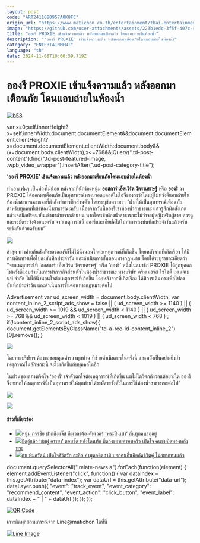 ```yaml
---
layout: post
code: "ART2411080957A0K8FC"
origin_url: "https://www.matichon.co.th/entertainment/thai-entertainment/news_4889081"
image: "https://github.com/user-attachments/assets/223b1edc-3f5f-407c-9d6f-5e53ba1b4ea9"
title: "อองรี PROXIE เข้าแจ้งความแล้ว หลังออกมาเตือนภัย โดนแอบถ่ายในห้องน้ำ"
description: "'อองรี PROXIE' เข้าแจ้งความแล้ว หลังออกมาเตือนภัยโดนแอบถ่ายในห้องน้ำ"
category: "ENTERTAINMENT"
language: "th"
date: 2024-11-08T10:00:59.719Z
---
```


# อองรี PROXIE เข้าแจ้งความแล้ว หลังออกมาเตือนภัย โดนแอบถ่ายในห้องน้ำ

[![](https://www.matichon.co.th/wp-content/uploads/2024/11/b58.jpg "b58")](https://www.matichon.co.th/wp-content/uploads/2024/11/b58.jpg)

var x=0;self.innerHeight?x=self.innerWidth:document.documentElement&&document.documentElement.clientHeight?x=document.documentElement.clientWidth:document.body&&(x=document.body.clientWidth),x<=768&&jQuery(".td-post-content").find(".td-post-featured-image, .wpb\_video\_wrapper").insertAfter(".ud-post-category-title");

**‘อองรี PROXIE’ เข้าแจ้งความแล้ว หลังออกมาเตือนภัยโดนแอบถ่ายในห้องน้ำ**

ทำเอาแฟนๆ เป็นห่วงไม่น้อย หลังจากที่นักร้องหนุ่ม **ออสการ์ เอ็ดเวิร์ด วัตราเศรษฐ์** หรือ **อองรี** วง PROXIE ได้ออกมาเตือนภัยเป็นอุทาหรณ์ทางบรอดแคสต์ในไอจีของวงว่าโดนผู้ไม่หวังดีแอบถ่ายในห้องน้ำสาธารณะขณะที่กำลังทำภารกิจส่วนตัว โดยระบุข้อความว่า “ฝากให้เป็นอุทาหรณ์เตือนภัยสำหรับทุกคนที่เข้าห้องน้ำสาธารณะครับ เนื่องจากวันนี้อองรีเข้าห้องน้ำสาธารณะ แล้วรู้สึกผิดสังเกต แล้วเจอมือปริศนายื่นเข้ามาถ่ายจากด้านบน หากใครเข้าห้องน้ำสาธารณะไม่ว่าจะผู้หญิงหรือผู้ชาย ควรดูและระมัดระวังด้วยนะครับ จากเหตุการณ์นี้ อองรีและเฮียบั้คได้ไปทำการลงบันทึกประจำวันแล้วครับ ระวังกันด้วยครับผม”

![](https://www.matichon.co.th/wp-content/uploads/2024/11/Screenshot-2024-11-08-162608.png)

ล่าสุด ทางค่ายต้นสังกัดของอองรีก็ไม่ได้นิ่งนอนใจต่อเหตุการณ์ที่เกิดขึ้น โดยหลังจากที่เกิดเรื่อง ได้มีการเดินทางเพื่อไปลงบันทึกประจำวัน และดำเนินการขั้นตอนทางกฎหมาย โดยได้ระบุรายละเอียดว่า  
“จากเหตุการณ์ที่ ‘ออสการ์ เอ็ดเวิร์ด วัตราเศรษฐ์’ หรือ ‘อองรี’ หนึ่งในสมาชิก PROXIE ได้ถูกบุคคลไม่หวังดีแอบถ่ายในการทำภารกิจส่วนตัวในห้องน้ำสาธารณะ ทางบริษัท ดรีมเมอร์ส โซไซตี้ เมเนจเมนท์ จำกัด ไม่ได้นิ่งนอนใจต่อเหตุการณ์ที่เกิดขึ้น โดยหลังจากที่เกิดเรื่อง ได้มีการเดินทางเพื่อไปลงบันทึกประจำวัน และดำเนินการขั้นตอนทางกฎหมายต่อไป

Advertisement var ud\_screen\_width = document.body.clientWidth; var content\_inline\_2\_script\_ads\_show = false || ( ud\_screen\_width >= 1140 ) || ( ud\_screen\_width >= 1019 && ud\_screen\_width < 1140 ) || ( ud\_screen\_width >= 768 && ud\_screen\_width < 1019 ) || ( ud\_screen\_width < 768 ) ; if(!content\_inline\_2\_script\_ads\_show){ document.getElementsByClassName("td-a-rec-id-content\_inline\_2")\[0\].remove(); }

![](https://www.matichon.co.th/wp-content/uploads/2024/11/S__80642295_0-768x1024_0.jpg)

โดยทางบริษัทฯ ต้องขอขอบคุณตำรวจทุกท่าน ที่ช่วยดำเนินการในครั้งนี้ และหวังเป็นอย่างยิ่งว่าเหตุการณ์ในลักษณะนี้ จะไม่เกิดขึ้นกับบุคคลใดอีก

ในส่วนของสภาพจิตใจ ‘อองรี’ เจ้าตัวตกใจต่อเหตุการณ์ที่เกิดขึ้น แต่ไม่ได้วิตกกังวลแต่อย่างใด อองรีจึงอยากให้เหตุการณ์นี้เป็นอุทาหรณ์ให้ทุกท่านได้ระมัดระวังตัวในการใช้ห้องน้ำสาธารณะต่อไป”

![](https://www.matichon.co.th/wp-content/uploads/2024/11/466110601_1048016860683922_488198059364882820_n.jpg)

![](https://www.matichon.co.th/wp-content/uploads/2024/11/SaveClip.App_462679590_8510115512368712_4845230396984450667_n_0.jpg)

#### ข่าวที่เกี่ยวข้อง

*   [![](https://www.matichon.co.th/wp-content/uploads/2024/11/157481.jpg)หนุ่ม กรรชัย ฝากถึงแจ๊ส ถึงเวลาต้องคัฟเวอร์ ‘พระปีนเสา’ ลั่นทุกคนรออยู่](https://www.matichon.co.th/entertainment/thai-entertainment/news_4888485)
*   [![](https://www.matichon.co.th/wp-content/uploads/2024/11/chom728.jpg)ปิดอู่แล้ว ‘ชมพู่ อารยา’ ตอบชัด หลังโดนทัก มีดวงขยายครอบครัว เปิดใจ คนชมปิดทองหลังพระ](https://www.matichon.co.th/entertainment/thai-entertainment/news_4888596)
*   [![](https://www.matichon.co.th/wp-content/uploads/2024/11/กบ11.jpg)กบ พิมลรัตน์ เปิดใจชีวิตรัก สะอึก คำพูดอดีตสามี บอกคนอื่นอึดอัดชีวิตคู่ ไม่อยากทนแล้ว](https://www.matichon.co.th/entertainment/thai-entertainment/news_4888505)

document.querySelectorAll(".relate-news a").forEach(function(element) { element.addEventListener("click", function() { var dataIndex = this.getAttribute("data-index"); var dataUrl = this.getAttribute("data-url"); dataLayer.push({ "event": "track\_event", "event\_category": "recommend\_content", "event\_action": "click\_button", "event\_label": dataIndex + " | " + dataUrl }); }); });

[![QR Code](https://www.matichon.co.th/wp-content/uploads/2023/07/wob1371z.jpg)](https://lin.ee/ht0nDxX)

เกาะติดทุกสถานการณ์จาก Line@matichon ได้ที่นี่

[![Line Image](https://www.matichon.co.th/wp-content/uploads/2023/07/th.png)](https://lin.ee/ht0nDxX)